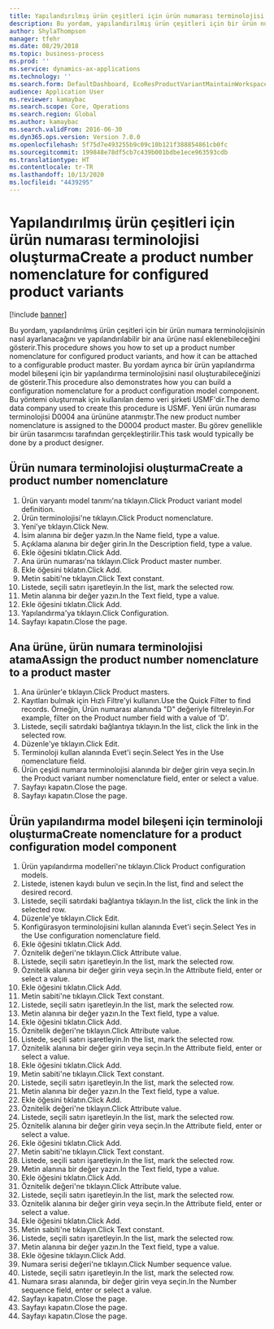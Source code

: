 ```yaml
---
title: Yapılandırılmış ürün çeşitleri için ürün numarası terminolojisi oluşturma
description: Bu yordam, yapılandırılmış ürün çeşitleri için bir ürün numara terminolojisinin nasıl ayarlanacağını ve yapılandırılabilir bir ana ürüne nasıl eklenebileceğini gösterir.
author: ShylaThompson
manager: tfehr
ms.date: 08/29/2018
ms.topic: business-process
ms.prod: ''
ms.service: dynamics-ax-applications
ms.technology: ''
ms.search.form: DefaultDashboard, EcoResProductVariantMaintainWorkspace, EcoResNomenclature, EcoResProductListPage, EcoResProductDetails, PCProductConfigurationModelListPage, PCProductConfigurationModelDetails
audience: Application User
ms.reviewer: kamaybac
ms.search.scope: Core, Operations
ms.search.region: Global
ms.author: kamaybac
ms.search.validFrom: 2016-06-30
ms.dyn365.ops.version: Version 7.0.0
ms.openlocfilehash: 5f75d7e493255b9c09c10b121f388854861cb0fc
ms.sourcegitcommit: 199848e78df5cb7c439b001bdbe1ece963593cdb
ms.translationtype: HT
ms.contentlocale: tr-TR
ms.lasthandoff: 10/13/2020
ms.locfileid: "4439295"
---
```

# <a name="create-a-product-number-nomenclature-for-configured-product-variants"></a><span data-ttu-id="ac2db-103">Yapılandırılmış ürün çeşitleri için ürün numarası terminolojisi oluşturma</span><span class="sxs-lookup"><span data-stu-id="ac2db-103">Create a product number nomenclature for configured product variants</span></span>

[!include [banner](../../includes/banner.md)]

<span data-ttu-id="ac2db-104">Bu yordam, yapılandırılmış ürün çeşitleri için bir ürün numara terminolojisinin nasıl ayarlanacağını ve yapılandırılabilir bir ana ürüne nasıl eklenebileceğini gösterir.</span><span class="sxs-lookup"><span data-stu-id="ac2db-104">This procedure shows you how to set up a product number nomenclature for configured product variants, and how it can be attached to a configurable product master.</span></span> <span data-ttu-id="ac2db-105">Bu yordam ayrıca bir ürün yapılandırma model bileşeni için bir yapılandırma terminolojisini nasıl oluşturabileceğinizi de gösterir.</span><span class="sxs-lookup"><span data-stu-id="ac2db-105">This procedure also demonstrates how you can build a configuration nomenclature for a product configuration model component.</span></span> <span data-ttu-id="ac2db-106">Bu yöntemi oluşturmak için kullanılan demo veri şirketi USMF'dir.</span><span class="sxs-lookup"><span data-stu-id="ac2db-106">The demo data company used to create this procedure is USMF.</span></span> <span data-ttu-id="ac2db-107">Yeni ürün numarası terminolojisi D0004 ana ürününe atanmıştır.</span><span class="sxs-lookup"><span data-stu-id="ac2db-107">The new product number nomenclature is assigned to the D0004 product master.</span></span> <span data-ttu-id="ac2db-108">Bu görev genellikle bir ürün tasarımcısı tarafından gerçekleştirilir.</span><span class="sxs-lookup"><span data-stu-id="ac2db-108">This task would typically be done by a product designer.</span></span>


## <a name="create-a-product-number-nomenclature"></a><span data-ttu-id="ac2db-109">Ürün numara terminolojisi oluşturma</span><span class="sxs-lookup"><span data-stu-id="ac2db-109">Create a product number nomenclature</span></span>
1. <span data-ttu-id="ac2db-110">Ürün varyantı model tanımı'na tıklayın.</span><span class="sxs-lookup"><span data-stu-id="ac2db-110">Click Product variant model definition.</span></span>
2. <span data-ttu-id="ac2db-111">Ürün terminolojisi'ne tıklayın.</span><span class="sxs-lookup"><span data-stu-id="ac2db-111">Click Product nomenclature.</span></span>
3. <span data-ttu-id="ac2db-112">Yeni'ye tıklayın.</span><span class="sxs-lookup"><span data-stu-id="ac2db-112">Click New.</span></span>
4. <span data-ttu-id="ac2db-113">İsim alanına bir değer yazın.</span><span class="sxs-lookup"><span data-stu-id="ac2db-113">In the Name field, type a value.</span></span>
5. <span data-ttu-id="ac2db-114">Açıklama alanına bir değer girin.</span><span class="sxs-lookup"><span data-stu-id="ac2db-114">In the Description field, type a value.</span></span>
6. <span data-ttu-id="ac2db-115">Ekle öğesini tıklatın.</span><span class="sxs-lookup"><span data-stu-id="ac2db-115">Click Add.</span></span>
7. <span data-ttu-id="ac2db-116">Ana ürün numarası'na tıklayın.</span><span class="sxs-lookup"><span data-stu-id="ac2db-116">Click Product master number.</span></span>
8. <span data-ttu-id="ac2db-117">Ekle öğesini tıklatın.</span><span class="sxs-lookup"><span data-stu-id="ac2db-117">Click Add.</span></span>
9. <span data-ttu-id="ac2db-118">Metin sabiti'ne tıklayın.</span><span class="sxs-lookup"><span data-stu-id="ac2db-118">Click Text constant.</span></span>
10. <span data-ttu-id="ac2db-119">Listede, seçili satırı işaretleyin.</span><span class="sxs-lookup"><span data-stu-id="ac2db-119">In the list, mark the selected row.</span></span>
11. <span data-ttu-id="ac2db-120">Metin alanına bir değer yazın.</span><span class="sxs-lookup"><span data-stu-id="ac2db-120">In the Text field, type a value.</span></span>
12. <span data-ttu-id="ac2db-121">Ekle öğesini tıklatın.</span><span class="sxs-lookup"><span data-stu-id="ac2db-121">Click Add.</span></span>
13. <span data-ttu-id="ac2db-122">Yapılandırma'ya tıklayın.</span><span class="sxs-lookup"><span data-stu-id="ac2db-122">Click Configuration.</span></span>
14. <span data-ttu-id="ac2db-123">Sayfayı kapatın.</span><span class="sxs-lookup"><span data-stu-id="ac2db-123">Close the page.</span></span>

## <a name="assign-the-product-number-nomenclature-to-a-product-master"></a><span data-ttu-id="ac2db-124">Ana ürüne, ürün numara terminolojisi atama</span><span class="sxs-lookup"><span data-stu-id="ac2db-124">Assign the product number nomenclature to a product master</span></span>
1. <span data-ttu-id="ac2db-125">Ana ürünler'e tıklayın.</span><span class="sxs-lookup"><span data-stu-id="ac2db-125">Click Product masters.</span></span>
2. <span data-ttu-id="ac2db-126">Kayıtları bulmak için Hızlı Filtre'yi kullanın.</span><span class="sxs-lookup"><span data-stu-id="ac2db-126">Use the Quick Filter to find records.</span></span> <span data-ttu-id="ac2db-127">Örneğin, Ürün numarası alanında "D" değeriyle filtreleyin.</span><span class="sxs-lookup"><span data-stu-id="ac2db-127">For example, filter on the Product number field with a value of 'D'.</span></span>
3. <span data-ttu-id="ac2db-128">Listede, seçili satırdaki bağlantıya tıklayın.</span><span class="sxs-lookup"><span data-stu-id="ac2db-128">In the list, click the link in the selected row.</span></span>
4. <span data-ttu-id="ac2db-129">Düzenle'ye tıklayın.</span><span class="sxs-lookup"><span data-stu-id="ac2db-129">Click Edit.</span></span>
5. <span data-ttu-id="ac2db-130">Terminoloji kullan alanında Evet'i seçin.</span><span class="sxs-lookup"><span data-stu-id="ac2db-130">Select Yes in the Use nomenclature field.</span></span>
6. <span data-ttu-id="ac2db-131">Ürün çeşidi numara terminolojisi alanında bir değer girin veya seçin.</span><span class="sxs-lookup"><span data-stu-id="ac2db-131">In the Product variant number nomenclature field, enter or select a value.</span></span>
7. <span data-ttu-id="ac2db-132">Sayfayı kapatın.</span><span class="sxs-lookup"><span data-stu-id="ac2db-132">Close the page.</span></span>
8. <span data-ttu-id="ac2db-133">Sayfayı kapatın.</span><span class="sxs-lookup"><span data-stu-id="ac2db-133">Close the page.</span></span>

## <a name="create-nomenclature-for-a-product-configuration-model-component"></a><span data-ttu-id="ac2db-134">Ürün yapılandırma model bileşeni için terminoloji oluşturma</span><span class="sxs-lookup"><span data-stu-id="ac2db-134">Create nomenclature for a product configuration model component</span></span>
1. <span data-ttu-id="ac2db-135">Ürün yapılandırma modelleri'ne tıklayın.</span><span class="sxs-lookup"><span data-stu-id="ac2db-135">Click Product configuration models.</span></span>
2. <span data-ttu-id="ac2db-136">Listede, istenen kaydı bulun ve seçin.</span><span class="sxs-lookup"><span data-stu-id="ac2db-136">In the list, find and select the desired record.</span></span>
3. <span data-ttu-id="ac2db-137">Listede, seçili satırdaki bağlantıya tıklayın.</span><span class="sxs-lookup"><span data-stu-id="ac2db-137">In the list, click the link in the selected row.</span></span>
4. <span data-ttu-id="ac2db-138">Düzenle'ye tıklayın.</span><span class="sxs-lookup"><span data-stu-id="ac2db-138">Click Edit.</span></span>
5. <span data-ttu-id="ac2db-139">Konfigürasyon terminolojisini kullan alanında Evet'i seçin.</span><span class="sxs-lookup"><span data-stu-id="ac2db-139">Select Yes in the Use configuration nomenclature field.</span></span>
6. <span data-ttu-id="ac2db-140">Ekle öğesini tıklatın.</span><span class="sxs-lookup"><span data-stu-id="ac2db-140">Click Add.</span></span>
7. <span data-ttu-id="ac2db-141">Öznitelik değeri'ne tıklayın.</span><span class="sxs-lookup"><span data-stu-id="ac2db-141">Click Attribute value.</span></span>
8. <span data-ttu-id="ac2db-142">Listede, seçili satırı işaretleyin.</span><span class="sxs-lookup"><span data-stu-id="ac2db-142">In the list, mark the selected row.</span></span>
9. <span data-ttu-id="ac2db-143">Öznitelik alanına bir değer girin veya seçin.</span><span class="sxs-lookup"><span data-stu-id="ac2db-143">In the Attribute field, enter or select a value.</span></span>
10. <span data-ttu-id="ac2db-144">Ekle öğesini tıklatın.</span><span class="sxs-lookup"><span data-stu-id="ac2db-144">Click Add.</span></span>
11. <span data-ttu-id="ac2db-145">Metin sabiti'ne tıklayın.</span><span class="sxs-lookup"><span data-stu-id="ac2db-145">Click Text constant.</span></span>
12. <span data-ttu-id="ac2db-146">Listede, seçili satırı işaretleyin.</span><span class="sxs-lookup"><span data-stu-id="ac2db-146">In the list, mark the selected row.</span></span>
13. <span data-ttu-id="ac2db-147">Metin alanına bir değer yazın.</span><span class="sxs-lookup"><span data-stu-id="ac2db-147">In the Text field, type a value.</span></span>
14. <span data-ttu-id="ac2db-148">Ekle öğesini tıklatın.</span><span class="sxs-lookup"><span data-stu-id="ac2db-148">Click Add.</span></span>
15. <span data-ttu-id="ac2db-149">Öznitelik değeri'ne tıklayın.</span><span class="sxs-lookup"><span data-stu-id="ac2db-149">Click Attribute value.</span></span>
16. <span data-ttu-id="ac2db-150">Listede, seçili satırı işaretleyin.</span><span class="sxs-lookup"><span data-stu-id="ac2db-150">In the list, mark the selected row.</span></span>
17. <span data-ttu-id="ac2db-151">Öznitelik alanına bir değer girin veya seçin.</span><span class="sxs-lookup"><span data-stu-id="ac2db-151">In the Attribute field, enter or select a value.</span></span>
18. <span data-ttu-id="ac2db-152">Ekle öğesini tıklatın.</span><span class="sxs-lookup"><span data-stu-id="ac2db-152">Click Add.</span></span>
19. <span data-ttu-id="ac2db-153">Metin sabiti'ne tıklayın.</span><span class="sxs-lookup"><span data-stu-id="ac2db-153">Click Text constant.</span></span>
20. <span data-ttu-id="ac2db-154">Listede, seçili satırı işaretleyin.</span><span class="sxs-lookup"><span data-stu-id="ac2db-154">In the list, mark the selected row.</span></span>
21. <span data-ttu-id="ac2db-155">Metin alanına bir değer yazın.</span><span class="sxs-lookup"><span data-stu-id="ac2db-155">In the Text field, type a value.</span></span>
22. <span data-ttu-id="ac2db-156">Ekle öğesini tıklatın.</span><span class="sxs-lookup"><span data-stu-id="ac2db-156">Click Add.</span></span>
23. <span data-ttu-id="ac2db-157">Öznitelik değeri'ne tıklayın.</span><span class="sxs-lookup"><span data-stu-id="ac2db-157">Click Attribute value.</span></span>
24. <span data-ttu-id="ac2db-158">Listede, seçili satırı işaretleyin.</span><span class="sxs-lookup"><span data-stu-id="ac2db-158">In the list, mark the selected row.</span></span>
25. <span data-ttu-id="ac2db-159">Öznitelik alanına bir değer girin veya seçin.</span><span class="sxs-lookup"><span data-stu-id="ac2db-159">In the Attribute field, enter or select a value.</span></span>
26. <span data-ttu-id="ac2db-160">Ekle öğesini tıklatın.</span><span class="sxs-lookup"><span data-stu-id="ac2db-160">Click Add.</span></span>
27. <span data-ttu-id="ac2db-161">Metin sabiti'ne tıklayın.</span><span class="sxs-lookup"><span data-stu-id="ac2db-161">Click Text constant.</span></span>
28. <span data-ttu-id="ac2db-162">Listede, seçili satırı işaretleyin.</span><span class="sxs-lookup"><span data-stu-id="ac2db-162">In the list, mark the selected row.</span></span>
29. <span data-ttu-id="ac2db-163">Metin alanına bir değer yazın.</span><span class="sxs-lookup"><span data-stu-id="ac2db-163">In the Text field, type a value.</span></span>
30. <span data-ttu-id="ac2db-164">Ekle öğesini tıklatın.</span><span class="sxs-lookup"><span data-stu-id="ac2db-164">Click Add.</span></span>
31. <span data-ttu-id="ac2db-165">Öznitelik değeri'ne tıklayın.</span><span class="sxs-lookup"><span data-stu-id="ac2db-165">Click Attribute value.</span></span>
32. <span data-ttu-id="ac2db-166">Listede, seçili satırı işaretleyin.</span><span class="sxs-lookup"><span data-stu-id="ac2db-166">In the list, mark the selected row.</span></span>
33. <span data-ttu-id="ac2db-167">Öznitelik alanına bir değer girin veya seçin.</span><span class="sxs-lookup"><span data-stu-id="ac2db-167">In the Attribute field, enter or select a value.</span></span>
34. <span data-ttu-id="ac2db-168">Ekle öğesini tıklatın.</span><span class="sxs-lookup"><span data-stu-id="ac2db-168">Click Add.</span></span>
35. <span data-ttu-id="ac2db-169">Metin sabiti'ne tıklayın.</span><span class="sxs-lookup"><span data-stu-id="ac2db-169">Click Text constant.</span></span>
36. <span data-ttu-id="ac2db-170">Listede, seçili satırı işaretleyin.</span><span class="sxs-lookup"><span data-stu-id="ac2db-170">In the list, mark the selected row.</span></span>
37. <span data-ttu-id="ac2db-171">Metin alanına bir değer yazın.</span><span class="sxs-lookup"><span data-stu-id="ac2db-171">In the Text field, type a value.</span></span>
38. <span data-ttu-id="ac2db-172">Ekle öğesine tıklayın.</span><span class="sxs-lookup"><span data-stu-id="ac2db-172">Click Add.</span></span>
39. <span data-ttu-id="ac2db-173">Numara serisi değeri'ne tıklayın.</span><span class="sxs-lookup"><span data-stu-id="ac2db-173">Click Number sequence value.</span></span>
40. <span data-ttu-id="ac2db-174">Listede, seçili satırı işaretleyin.</span><span class="sxs-lookup"><span data-stu-id="ac2db-174">In the list, mark the selected row.</span></span>
41. <span data-ttu-id="ac2db-175">Numara sırası alanında, bir değer girin veya seçin.</span><span class="sxs-lookup"><span data-stu-id="ac2db-175">In the Number sequence field, enter or select a value.</span></span>
42. <span data-ttu-id="ac2db-176">Sayfayı kapatın.</span><span class="sxs-lookup"><span data-stu-id="ac2db-176">Close the page.</span></span>
43. <span data-ttu-id="ac2db-177">Sayfayı kapatın.</span><span class="sxs-lookup"><span data-stu-id="ac2db-177">Close the page.</span></span>
44. <span data-ttu-id="ac2db-178">Sayfayı kapatın.</span><span class="sxs-lookup"><span data-stu-id="ac2db-178">Close the page.</span></span>

